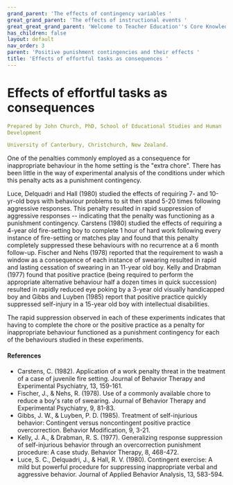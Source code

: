```yaml
---
grand_parent: 'The effects of contingency variables '
great_grand_parent: 'The effects of instructional events '
great_great_grand_parent: 'Welcome to Teacher Education''s Core Knowledge and Skills.'
has_children: false
layout: default
nav_order: 3
parent: 'Positive punishment contingencies and their effects '
title: 'Effects of effortful tasks as consequences '
---
```

# Effects of effortful tasks as consequences


```yaml
Prepared by John Church, PhD, School of Educational Studies and Human
Development

University of Canterbury, Christchurch, New Zealand.
```


One of the penalties commonly employed as a consequence for
inappropriate behaviour in the home setting is the "extra chore". There
has been little in the way of experimental analysis of the conditions
under which this penalty acts as a punishment contingency.

Luce, Delquadri and Hall (1980) studied the effects of requiring 7- and
10-yr-old boys with behaviour problems to sit then stand 5-20 times
following aggressive responses. This penalty resulted in rapid
suppression of aggressive responses -- indicating that the penalty was
functioning as a punishment contingency. Carstens (1980) studied the
effects of requiring a 4-year old fire-setting boy to complete 1 hour of
hard work following every instance of fire-setting or matches play and
found that this penalty completely suppressed these behaviours with no
recurrence at a 6 month follow-up. Fischer and Nehs (1978) reported that
the requirement to wash a window as a consequence of each instance of
swearing resulted in rapid and lasting cessation of swearing in an
11-year old boy. Kelly and Drabman (1977) found that positive practice
(being required to perform the appropriate alternative behaviour half a
dozen times in quick succession) resulted in rapidly reduced eye poking
by a 3-year old visually handicapped boy and Gibbs and Luyben (1985)
report that positive practice quickly suppressed self-injury in a
15-year old boy with intellectual disabilities.

The rapid suppression observed in each of these experiments indicates
that having to complete the chore or the positive practice as a penalty
for inappropriate behaviour functioned as a punishment contingency for
each of the behaviours studied in these experiments.


#### References

-   Carstens, C. (1982). Application of a work penalty threat in the
    treatment of a case of juvenile fire setting. Journal of Behavior
    Therapy and Experimental Psychiatry, 13, 159-161.
-   Fischer, J., & Nehs, R. (1978). Use of a commonly available chore to
    reduce a boy\'s rate of swearing. Journal of Behavior Therapy and
    Experimental Psychiatry, 9, 81-83.
-   Gibbs, J. W., & Luyben, P. D. (1985). Treatment of self-injurious
    behavior: Contingent versus noncontingent positive practice
    overcorrection. Behavior Modification, 9, 3-21.
-   Kelly, J. A., & Drabman, R. S. (1977). Generalizing response
    suppression of self-injurious behavior through an overcorrection
    punishment procedure: A case study. Behavior Therapy, 8, 468-472.
-   Luce, S. C., Delquadri, J., & Hall, R. V. (1980). Contingent
    exercise: A mild but powerful procedure for suppressing
    inappropriate verbal and aggressive behavior. Journal of Applied
    Behavior Analysis, 13, 583-594.
